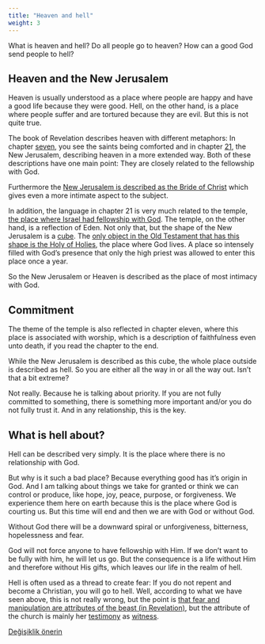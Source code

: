 ```yaml
---
title: "Heaven and hell"
weight: 3
---
```



What is heaven and hell? Do all people go to heaven? How can a good God send people to hell?


## Heaven and the New Jerusalem

<a name="8183"></a>
Heaven is usually understood as a place where people are happy and have a good life because they were good. Hell, on the other hand, is a place where people suffer and are tortured because they are evil. But this is not quite true.

The book of Revelation describes heaven with different metaphors: In chapter [seven](https://www.bibleserver.com/NIV/Revelation7%3A9-17), you see the saints being comforted and in chapter [21](https://www.bibleserver.com/NIV/Revelation21), the New Jerusalem, describing heaven in a more extended way. Both of these descriptions have one main point: They are closely related to the fellowship with God.

Furthermore the [New Jerusalem is described as the Bride of Christ](https://www.bibleserver.com/NIV/Revelation21%3A2) which gives even a more intimate aspect to the subject.

In addition, the language in chapter 21 is very much related to the temple, [the place where Israel had fellowship with God](../../../bible/keyword/expl/the-temple-and-the-presence-of-god). The temple, on the other hand, is a reflection of Eden. Not only that, but the shape of the New Jerusalem is a [cube](https://www.bibleserver.com/NIV/Revelation21%3A16). The [only object in the Old Testament that has this shape is the Holy of Holies](https://www.bibleserver.com/NIV/2%20Chronicles3%3A8), the place where God lives. A place so intensely filled with God’s presence that only the high priest was allowed to enter this place once a year.

So the New Jerusalem or Heaven is described as the place of most intimacy with God.


## Commitment

<a name="b4ca"></a>
The theme of the temple is also reflected in chapter eleven, where this place is associated with worship, which is a description of faithfulness even unto death, if you read the chapter to the end.

While the New Jerusalem is described as this cube, the whole place outside is described as hell. So you are either all the way in or all the way out. Isn’t that a bit extreme?

Not really. Because he is talking about priority. If you are not fully committed to something, there is something more important and/or you do not fully trust it. And in any relationship, this is the key.


## What is hell about?

<a name="1a72"></a>
Hell can be described very simply. It is the place where there is no relationship with God.

But why is it such a bad place? Because everything good has it’s origin in God. And I am talking about things we take for granted or think we can control or produce, like hope, joy, peace, purpose, or forgiveness. We experience them here on earth because this is the place where God is courting us. But this time will end and then we are with God or without God.

Without God there will be a downward spiral or unforgiveness, bitterness, hopelessness and fear.

God will not force anyone to have fellowship with Him. If we don’t want to be fully with him, he will let us go. But the consequence is a life without Him and therefore without His gifts, which leaves our life in the realm of hell.

Hell is often used as a thread to create fear: If you do not repent and become a Christian, you will go to hell. Well, according to what we have seen above, this is not really wrong, but the point is [that fear and manipulation are attributes of the beast (in Revelation)](../../../content/beasts/expl/the-nature-of-the-beast-in-the-book-of-revelation), but the attribute of the church is mainly her [testimony](../../../topics/power/short/the-power-of-testimony) as [witness](../../../content/witnesses/expl/the-two-witnesses).






[Değişiklik önerin](https://github.com/revelation-today/revelation-today/blob/main/exampleSite/content/docs/content/paradise/expl/heaven-and-hell.md)
